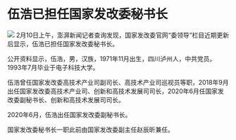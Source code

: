 # 伍浩已担任国家发改委秘书长

![](https://inews.gtimg.com/newsapp_bt/0/15655650432/1000)
2月10日上午，澎湃新闻记者查询发现，国家发改委官网“委领导”栏目近期更新后显示，伍浩已担任国家发改委秘书长。

公开资料显示，伍浩，男，汉族，1971年11月出生，四川泸州人，中共党员。1993年7月毕业于电子科技大学。

伍浩曾任国家发改委高技术产业司副司长、高技术产业司巡视员等职，2018年9月出任国家发改委高技术产业司、创新和高技术发展司司长，2020年6月任国家发改委副秘书长、创新和高技术发展司司长。

2020年6月，伍浩出任国家发改委副秘书长。

国家发改委秘书长一职此前由国家发改委副主任赵辰昕兼任。

